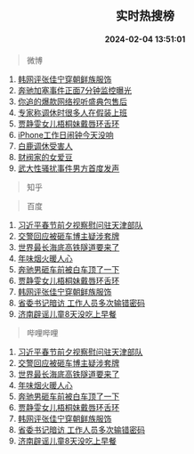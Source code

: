 <div align="center"><h2>实时热搜榜</h2><h4>2024-02-04 13:51:01</h4></div>

> 微博  

1. [韩网评张佳宁穿朝鲜族服饰](https://s.weibo.com/weibo?q=%23%E9%9F%A9%E7%BD%91%E8%AF%84%E5%BC%A0%E4%BD%B3%E5%AE%81%E7%A9%BF%E6%9C%9D%E9%B2%9C%E6%97%8F%E6%9C%8D%E9%A5%B0%23&t=31&band_rank=1&Refer=top)<br />
2. [奔驰加塞事件正面7分钟监控曝光](https://s.weibo.com/weibo?q=%23%E5%A5%94%E9%A9%B0%E5%8A%A0%E5%A1%9E%E4%BA%8B%E4%BB%B6%E6%AD%A3%E9%9D%A27%E5%88%86%E9%92%9F%E7%9B%91%E6%8E%A7%E6%9B%9D%E5%85%89%23&t=31&band_rank=2&Refer=top)<br />
3. [你追的爆款网络视听盛典包售后](https://s.weibo.com/weibo?q=%23%E4%BD%A0%E8%BF%BD%E7%9A%84%E7%88%86%E6%AC%BE%E7%BD%91%E7%BB%9C%E8%A7%86%E5%90%AC%E7%9B%9B%E5%85%B8%E5%8C%85%E5%94%AE%E5%90%8E%23&t=31&band_rank=3&Refer=top)<br />
4. [专家称调休时很多人在假装上班](https://s.weibo.com/weibo?q=%23%E4%B8%93%E5%AE%B6%E7%A7%B0%E8%B0%83%E4%BC%91%E6%97%B6%E5%BE%88%E5%A4%9A%E4%BA%BA%E5%9C%A8%E5%81%87%E8%A3%85%E4%B8%8A%E7%8F%AD%23&t=31&band_rank=4&Refer=top)<br />
5. [贾静雯女儿梧桐妹戴唇环舌环](https://s.weibo.com/weibo?q=%23%E8%B4%BE%E9%9D%99%E9%9B%AF%E5%A5%B3%E5%84%BF%E6%A2%A7%E6%A1%90%E5%A6%B9%E6%88%B4%E5%94%87%E7%8E%AF%E8%88%8C%E7%8E%AF%23&t=31&band_rank=5&Refer=top)<br />
6. [iPhone工作日闹钟今天没响](https://s.weibo.com/weibo?q=%23iPhone%E5%B7%A5%E4%BD%9C%E6%97%A5%E9%97%B9%E9%92%9F%E4%BB%8A%E5%A4%A9%E6%B2%A1%E5%93%8D%23&t=31&band_rank=6&Refer=top)<br />
7. [白鹿调休受害人](https://s.weibo.com/weibo?q=%23%E7%99%BD%E9%B9%BF%E8%B0%83%E4%BC%91%E5%8F%97%E5%AE%B3%E4%BA%BA%23&t=31&band_rank=7&Refer=top)<br />
8. [财阀家的女爱豆](https://s.weibo.com/weibo?q=%E8%B4%A2%E9%98%80%E5%AE%B6%E7%9A%84%E5%A5%B3%E7%88%B1%E8%B1%86&t=31&band_rank=8&Refer=top)<br />
9. [武大性骚扰事件男方首度发声](https://s.weibo.com/weibo?q=%23%E6%AD%A6%E5%A4%A7%E6%80%A7%E9%AA%9A%E6%89%B0%E4%BA%8B%E4%BB%B6%E7%94%B7%E6%96%B9%E9%A6%96%E5%BA%A6%E5%8F%91%E5%A3%B0%23&t=31&band_rank=9&Refer=top)<br />

> 知乎  


> 百度  

1. [习近平春节前夕视察慰问驻天津部队](https://www.baidu.com/s?wd=%E4%B9%A0%E8%BF%91%E5%B9%B3%E6%98%A5%E8%8A%82%E5%89%8D%E5%A4%95%E8%A7%86%E5%AF%9F%E6%85%B0%E9%97%AE%E9%A9%BB%E5%A4%A9%E6%B4%A5%E9%83%A8%E9%98%9F&sa=fyb_news&rsv_dl=fyb_news)<br />
2. [交警回应被砸车博主疑涉套牌](https://www.baidu.com/s?wd=%E4%BA%A4%E8%AD%A6%E5%9B%9E%E5%BA%94%E8%A2%AB%E7%A0%B8%E8%BD%A6%E5%8D%9A%E4%B8%BB%E7%96%91%E6%B6%89%E5%A5%97%E7%89%8C&sa=fyb_news&rsv_dl=fyb_news)<br />
3. [世界最长海底高铁隧道要来了](https://www.baidu.com/s?wd=%E4%B8%96%E7%95%8C%E6%9C%80%E9%95%BF%E6%B5%B7%E5%BA%95%E9%AB%98%E9%93%81%E9%9A%A7%E9%81%93%E8%A6%81%E6%9D%A5%E4%BA%86&sa=fyb_news&rsv_dl=fyb_news)<br />
4. [年味烟火暖人心](https://www.baidu.com/s?wd=%E5%B9%B4%E5%91%B3%E7%83%9F%E7%81%AB%E6%9A%96%E4%BA%BA%E5%BF%83&sa=fyb_news&rsv_dl=fyb_news)<br />
5. [奔驰男砸车前被白车顶了一下](https://www.baidu.com/s?wd=%E5%A5%94%E9%A9%B0%E7%94%B7%E7%A0%B8%E8%BD%A6%E5%89%8D%E8%A2%AB%E7%99%BD%E8%BD%A6%E9%A1%B6%E4%BA%86%E4%B8%80%E4%B8%8B&sa=fyb_news&rsv_dl=fyb_news)<br />
6. [贾静雯女儿梧桐妹戴唇环舌环](https://www.baidu.com/s?wd=%E8%B4%BE%E9%9D%99%E9%9B%AF%E5%A5%B3%E5%84%BF%E6%A2%A7%E6%A1%90%E5%A6%B9%E6%88%B4%E5%94%87%E7%8E%AF%E8%88%8C%E7%8E%AF&sa=fyb_news&rsv_dl=fyb_news)<br />
7. [韩网评张佳宁穿朝鲜族服饰](https://www.baidu.com/s?wd=%E9%9F%A9%E7%BD%91%E8%AF%84%E5%BC%A0%E4%BD%B3%E5%AE%81%E7%A9%BF%E6%9C%9D%E9%B2%9C%E6%97%8F%E6%9C%8D%E9%A5%B0&sa=fyb_news&rsv_dl=fyb_news)<br />
8. [省委书记暗访 工作人员多次输错密码](https://www.baidu.com/s?wd=%E7%9C%81%E5%A7%94%E4%B9%A6%E8%AE%B0%E6%9A%97%E8%AE%BF+%E5%B7%A5%E4%BD%9C%E4%BA%BA%E5%91%98%E5%A4%9A%E6%AC%A1%E8%BE%93%E9%94%99%E5%AF%86%E7%A0%81&sa=fyb_news&rsv_dl=fyb_news)<br />
9. [济南辟谣儿童8天没吃上早餐](https://www.baidu.com/s?wd=%E6%B5%8E%E5%8D%97%E8%BE%9F%E8%B0%A3%E5%84%BF%E7%AB%A58%E5%A4%A9%E6%B2%A1%E5%90%83%E4%B8%8A%E6%97%A9%E9%A4%90&sa=fyb_news&rsv_dl=fyb_news)<br />

> 哔哩哔哩  

1. [习近平春节前夕视察慰问驻天津部队](https://www.baidu.com/s?wd=%E4%B9%A0%E8%BF%91%E5%B9%B3%E6%98%A5%E8%8A%82%E5%89%8D%E5%A4%95%E8%A7%86%E5%AF%9F%E6%85%B0%E9%97%AE%E9%A9%BB%E5%A4%A9%E6%B4%A5%E9%83%A8%E9%98%9F&sa=fyb_news&rsv_dl=fyb_news)<br />
2. [交警回应被砸车博主疑涉套牌](https://www.baidu.com/s?wd=%E4%BA%A4%E8%AD%A6%E5%9B%9E%E5%BA%94%E8%A2%AB%E7%A0%B8%E8%BD%A6%E5%8D%9A%E4%B8%BB%E7%96%91%E6%B6%89%E5%A5%97%E7%89%8C&sa=fyb_news&rsv_dl=fyb_news)<br />
3. [世界最长海底高铁隧道要来了](https://www.baidu.com/s?wd=%E4%B8%96%E7%95%8C%E6%9C%80%E9%95%BF%E6%B5%B7%E5%BA%95%E9%AB%98%E9%93%81%E9%9A%A7%E9%81%93%E8%A6%81%E6%9D%A5%E4%BA%86&sa=fyb_news&rsv_dl=fyb_news)<br />
4. [年味烟火暖人心](https://www.baidu.com/s?wd=%E5%B9%B4%E5%91%B3%E7%83%9F%E7%81%AB%E6%9A%96%E4%BA%BA%E5%BF%83&sa=fyb_news&rsv_dl=fyb_news)<br />
5. [奔驰男砸车前被白车顶了一下](https://www.baidu.com/s?wd=%E5%A5%94%E9%A9%B0%E7%94%B7%E7%A0%B8%E8%BD%A6%E5%89%8D%E8%A2%AB%E7%99%BD%E8%BD%A6%E9%A1%B6%E4%BA%86%E4%B8%80%E4%B8%8B&sa=fyb_news&rsv_dl=fyb_news)<br />
6. [贾静雯女儿梧桐妹戴唇环舌环](https://www.baidu.com/s?wd=%E8%B4%BE%E9%9D%99%E9%9B%AF%E5%A5%B3%E5%84%BF%E6%A2%A7%E6%A1%90%E5%A6%B9%E6%88%B4%E5%94%87%E7%8E%AF%E8%88%8C%E7%8E%AF&sa=fyb_news&rsv_dl=fyb_news)<br />
7. [韩网评张佳宁穿朝鲜族服饰](https://www.baidu.com/s?wd=%E9%9F%A9%E7%BD%91%E8%AF%84%E5%BC%A0%E4%BD%B3%E5%AE%81%E7%A9%BF%E6%9C%9D%E9%B2%9C%E6%97%8F%E6%9C%8D%E9%A5%B0&sa=fyb_news&rsv_dl=fyb_news)<br />
8. [省委书记暗访 工作人员多次输错密码](https://www.baidu.com/s?wd=%E7%9C%81%E5%A7%94%E4%B9%A6%E8%AE%B0%E6%9A%97%E8%AE%BF+%E5%B7%A5%E4%BD%9C%E4%BA%BA%E5%91%98%E5%A4%9A%E6%AC%A1%E8%BE%93%E9%94%99%E5%AF%86%E7%A0%81&sa=fyb_news&rsv_dl=fyb_news)<br />
9. [济南辟谣儿童8天没吃上早餐](https://www.baidu.com/s?wd=%E6%B5%8E%E5%8D%97%E8%BE%9F%E8%B0%A3%E5%84%BF%E7%AB%A58%E5%A4%A9%E6%B2%A1%E5%90%83%E4%B8%8A%E6%97%A9%E9%A4%90&sa=fyb_news&rsv_dl=fyb_news)<br />
